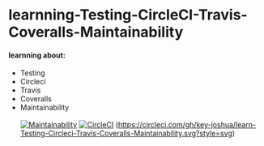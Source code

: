 # learnning-Testing-CircleCI-Travis-Coveralls-Maintainability
#### learnning about:
- Testing
- Circleci
- Travis 
- Coveralls
- Maintainability
<br><br>
[![Maintainability](https://api.codeclimate.com/v1/badges/8059d61dd68ac9ea05cb/maintainability)](https://codeclimate.com/github/key-joshua/learn-Testing-Travis-Coveralls-Maintainability/maintainability)
[![CircleCI](https://circleci.com/gh/key-joshua/learn-Testing-Travis-Coveralls-Maintainability.svg?style=svg)](https://circleci.com/gh/key-joshua/learn-Testing-Travis-Coveralls-Maintainability)
(https://circleci.com/gh/key-joshua/learn-Testing-Circleci-Travis-Coveralls-Maintainability.svg?style=svg)